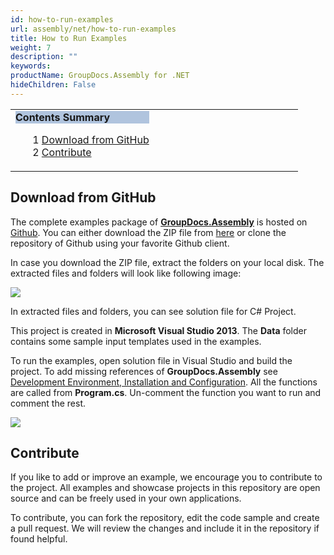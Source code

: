 ```yaml
---
id: how-to-run-examples
url: assembly/net/how-to-run-examples
title: How to Run Examples
weight: 7
description: ""
keywords: 
productName: GroupDocs.Assembly for .NET
hideChildren: False
---
```

<table class="sectionMacro" border="0" cellpadding="5" cellspacing="0" width="100%"><tbody><tr><td valign="top" width="50%"><div class="panel" style="border-top-width: 1px; border-right-width: 1px; border-bottom-width: 1px; border-left-width: 1px;"><div class="panelHeader" style="border-bottom-width: 1px; background-color: rgb(176, 196, 222);"><b>Contents Summary</b></div><div class="panelContent"><style type="text/css">div.rbtoc1590388622224 { padding-top: 0px; padding-right: 0px; padding-bottom: 0px; padding-left: 0px; }div.rbtoc1590388622224 ul { list-style-type: none; list-style-image: none; margin-left: 0px; }div.rbtoc1590388622224 li { margin-left: 0px; padding-left: 0px; }</style><div class="toc rbtoc1590388622224"><ul class="toc-indentation"><li><span class="TOCOutline">1</span> <a href="#HowtoRunExamples-DownloadfromGitHub">Download from GitHub</a></li><li><span class="TOCOutline">2</span> <a href="#HowtoRunExamples-Contribute">Contribute</a></li></ul></div></div></div></td><td valign="top">&nbsp;</td></tr></tbody></table>

## Download from GitHub

The complete examples package of **[GroupDocs.Assembly](https://apireference.groupdocs.com/net/assembly)** is hosted on [Github](https://github.com/groupdocsassembly/GroupDocs_Assembly_NET). You can either download the ZIP file from [here](https://github.com/groupdocsassembly/GroupDocs_Assembly_NET/archive/master.zip) or clone the repository of Github using your favorite Github client.

In case you download the ZIP file, extract the folders on your local disk. The extracted files and folders will look like following image:

![](https://github.com/groupdocs-assembly/GroupDocs.Assembly-for-.NET/blob/master/Examples/Data/Screenshots/Windows%20Explorer.png?raw=true)

In extracted files and folders, you can see solution file for C# Project.

This project is created in **Microsoft Visual Studio 2013**. The **Data** folder contains some sample input templates used in the examples.

To run the examples, open solution file in Visual Studio and build the project. To add missing references of **GroupDocs.Assembly** see [Development Environment, Installation and Configuration](Development%2BEnvironment%252C%2BInstallation%2Band%2BConfiguration.html). All the functions are called from **Program.cs**. Un-comment the function you want to run and comment the rest.

![](https://github.com/groupdocsassembly/GroupDocs_Assembly_NET/blob/master/Examples/Data/Screenshots/program.PNG?raw=true)

## Contribute

If you like to add or improve an example, we encourage you to contribute to the project. All examples and showcase projects in this repository are open source and can be freely used in your own applications.

To contribute, you can fork the repository, edit the code sample and create a pull request. We will review the changes and include it in the repository if found helpful.
